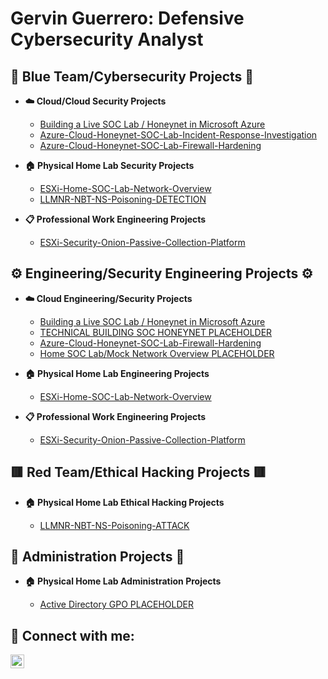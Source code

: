 <h1> Gervin Guerrero: Defensive Cybersecurity Analyst </h1>

<h2>🔵 Blue Team/Cybersecurity Projects 🔵</h2>

- <b>☁️ Cloud/Cloud Security Projects</b>
  - [Building a Live SOC Lab / Honeynet in Microsoft Azure](https://github.com/gervguerrero/Azure-Cloud-SOC-Lab)
  - [Azure-Cloud-Honeynet-SOC-Lab-Incident-Response-Investigation](https://github.com/gervguerrero/Azure-Cloud-Honeynet-SOC-Lab-Incident-Response-Investigation)
  - [Azure-Cloud-Honeynet-SOC-Lab-Firewall-Hardening](https://github.com/gervguerrero/Azure-Cloud-Honeynet-SOC-Lab-Firewall-Hardening)

- <b>🏠 Physical Home Lab Security Projects </b>
  - [ESXi-Home-SOC-Lab-Network-Overview](https://github.com/gervguerrero/ESXi-Home-SOC-Lab-Network-Overview)
  - [LLMNR-NBT-NS-Poisoning-DETECTION](https://github.com/gervguerrero/LLMNR-NBT-NS-Poisoning-DETECTION)

- <b>📋 Professional Work Engineering Projects</b>
  - [ESXi-Security-Onion-Passive-Collection-Platform](https://github.com/gervguerrero/ESXi-Security-Onion-Passive-Collection-Platform)
    
<h2>⚙️ Engineering/Security Engineering Projects ⚙️</h2>

- <b>☁️ Cloud Engineering/Security Projects</b>
  - [Building a Live SOC Lab / Honeynet in Microsoft Azure](https://github.com/gervguerrero/Azure-Cloud-SOC-Lab)
  - [TECHNICAL BUILDING SOC HONEYNET PLACEHOLDER](https://github.com/gervguerrero/Azure-Cloud-SOC-Lab)
  - [Azure-Cloud-Honeynet-SOC-Lab-Firewall-Hardening](https://github.com/gervguerrero/Azure-Cloud-Honeynet-SOC-Lab-Firewall-Hardening) 
  - [Home SOC Lab/Mock Network Overview PLACEHOLDER](https://github.com/gervguerrero/Azure-Cloud-SOC-Lab)

- <b>🏠 Physical Home Lab Engineering Projects</b>
  - [ESXi-Home-SOC-Lab-Network-Overview](https://github.com/gervguerrero/ESXi-Home-SOC-Lab-Network-Overview)

- <b>📋 Professional Work Engineering Projects</b>
  - [ESXi-Security-Onion-Passive-Collection-Platform](https://github.com/gervguerrero/ESXi-Security-Onion-Passive-Collection-Platform)

<h2>🟥 Red Team/Ethical Hacking Projects 🟥</h2>

- <b>🏠 Physical Home Lab Ethical Hacking Projects</b>

  - [LLMNR-NBT-NS-Poisoning-ATTACK](https://github.com/gervguerrero/LLMNR-NBT-NS-Poisoning-ATTACK)

<h2>📁 Administration Projects 📁</h2>

- <b>🏠 Physical Home Lab Administration Projects</b>

  - [Active Directory GPO PLACEHOLDER](https://github.com/gervguerrero/LLMNR-NBT-NS-Poisoning-ATTACK)

<h2> 🤳 Connect with me:</h2>

[<img align="left" alt="JoshMadakor | LinkedIn" width="22px" src="https://cdn.jsdelivr.net/npm/simple-icons@v3/icons/linkedin.svg" />][linkedin]

[linkedin]: https://www.linkedin.com/in/gervin-g-407884227/

<!--
**joshmadakor1/joshmadakor1** is a ✨ _special_ ✨ repository because its `README.md` (this file) appears on your GitHub profile.

Here are some ideas to get you started:

- 🔭 I’m currently working on ...
- 🌱 I’m currently learning ...
- 👯 I’m looking to collaborate on ...
- 🤔 I’m looking for help with ...
- 💬 Ask me about ...
- 📫 How to reach me: ...
- 😄 Pronouns: ...
- ⚡ Fun fact: ...
-->
